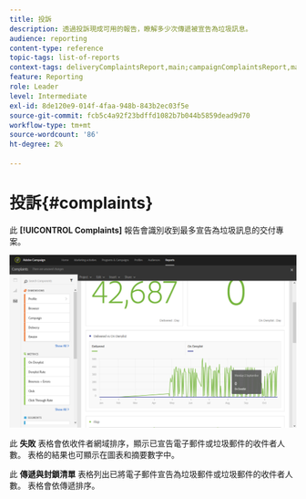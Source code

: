 ```yaml
---
title: 投訴
description: 透過投訴現成可用的報告，瞭解多少次傳遞被宣告為垃圾訊息。
audience: reporting
content-type: reference
topic-tags: list-of-reports
context-tags: deliveryComplaintsReport,main;campaignComplaintsReport,main;programComplaintsReport,main
feature: Reporting
role: Leader
level: Intermediate
exl-id: 8de120e9-014f-4faa-948b-843b2ec03f5e
source-git-commit: fcb5c4a92f23bdffd1082b7b044b5859dead9d70
workflow-type: tm+mt
source-wordcount: '86'
ht-degree: 2%

---
```


# 投訴{#complaints}

此 **[!UICONTROL Complaints]** 報告會識別收到最多宣告為垃圾訊息的交付專案。

![](assets/delivery_reports_complaints.png)

此 **失敗** 表格會依收件者網域排序，顯示已宣告電子郵件或垃圾郵件的收件者人數。 表格的結果也可顯示在圖表和摘要數字中。

此 **傳遞與封鎖清單** 表格列出已將電子郵件宣告為垃圾郵件或垃圾郵件的收件者人數。 表格會依傳遞排序。
